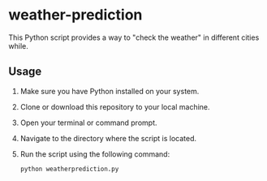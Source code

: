 # weather-prediction

This Python script provides a way to "check the weather" in different cities while.

## Usage

1. Make sure you have Python installed on your system.

2. Clone or download this repository to your local machine.

3. Open your terminal or command prompt.

4. Navigate to the directory where the script is located.

5. Run the script using the following command:

   ```shell
   python weatherprediction.py

